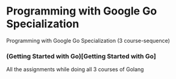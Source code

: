 # Programming with Google Go Specialization
Programming with Google Go Specialization (3 course-sequence)

### (Getting Started with Go)[Getting Started with Go]

All the assignments while doing all 3 courses of Golang
